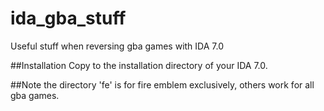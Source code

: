 # ida_gba_stuff
Useful stuff when reversing gba games with IDA 7.0

##Installation
Copy to the installation directory of your IDA 7.0.

##Note
the directory 'fe' is for fire emblem exclusively, others work for all gba games.